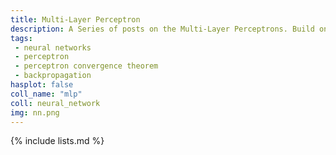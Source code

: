 ```yaml
---
title: Multi-Layer Perceptron
description: A Series of posts on the Multi-Layer Perceptrons. Build one from scratch. 
tags: 
 - neural networks
 - perceptron
 - perceptron convergence theorem
 - backpropagation
hasplot: false
coll_name: "mlp"
coll: neural_network
img: nn.png
---
```


{% include lists.md %}